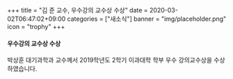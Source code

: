 +++
title = "김 준 교수, 우수강의 교수상 수상"
date = 2020-03-02T06:47:02+09:00
categories = ["새소식"]
banner = "img/placeholder.png"
icon = "trophy"
+++

<!--more-->
#### 우수강의 교수상 수상
박상훈 대기과학과 교수께서 2019학년도 2학기 이과대학 학부 우수 강의교수상을 수상하였습니다.

<div class='image'>
<img src="/img/carousel/jhoonkim_award.jpg" class="img-responsive" alt="">
</div>
